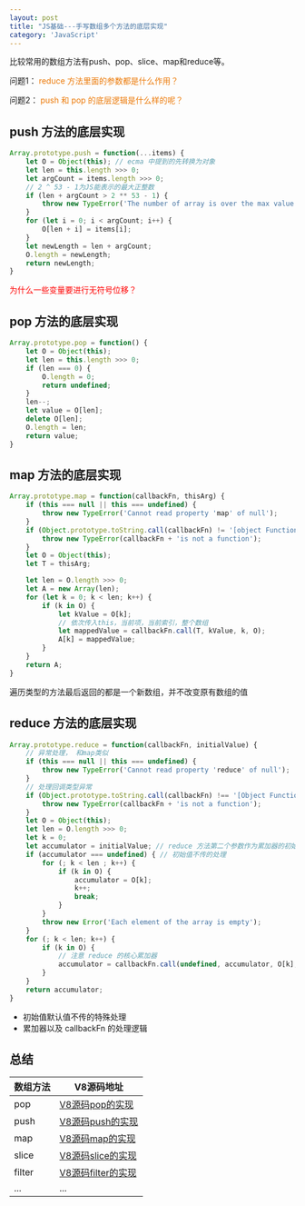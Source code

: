 ```yaml
---
layout: post
title: "JS基础---手写数组多个方法的底层实现"
category: 'JavaScript'
---
```


比较常用的数组方法有push、pop、slice、map和reduce等。

问题1：
<font style="color: #ec7907;">reduce 方法里面的参数都是什么作用？</font>

问题2：
<font style="color: #ec7907;">push 和 pop 的底层逻辑是什么样的呢？</font>

## push 方法的底层实现

```javascript
Array.prototype.push = function(...items) {
    let O = Object(this); // ecma 中提到的先转换为对象
    let len = this.length >>> 0;
    let argCount = items.length >>> 0;
    // 2 ^ 53 - 1为JS能表示的最大正整数
    if (len + argCount > 2 ** 53 - 1) {
        throw new TypeError('The number of array is over the max value')
    }
    for (let i = 0; i < argCount; i++) {
        O[len + i] = items[i];
    }
    let newLength = len + argCount;
    O.length = newLength;
    return newLength;
}
```

<font style="color: red">为什么一些变量要进行无符号位移？</font>

## pop 方法的底层实现

```javascript
Array.prototype.pop = function() {
    let O = Object(this);
    let len = this.length >>> 0;
    if (len === 0) {
        O.length = 0;
        return undefined;
    }
    len--;
    let value = O[len];
    delete O[len];
    O.length = len;
    return value;
}
```

## map 方法的底层实现

```javascript
Array.prototype.map = function(callbackFn, thisArg) {
    if (this === null || this === undefined) {
        throw new TypeError('Cannot read property 'map' of null');
    }
    if (Object.prototype.toString.call(callbackFn) != '[object Function]') {
        throw new TypeError(callbackFn + 'is not a function');
    }
    let O = Object(this);
    let T = thisArg;

    let len = O.length >>> 0;
    let A = new Array(len);
    for (let k = 0; k < len; k++) {
        if (k in O) {
            let kValue = O[k];
            // 依次传入this，当前项，当前索引，整个数组
            let mappedValue = callbackFn.call(T, kValue, k, O);
            A[k] = mappedValue;
        }
    }
    return A;
}
```

遍历类型的方法最后返回的都是一个新数组，并不改变原有数组的值

## reduce 方法的底层实现

```javascript
Array.prototype.reduce = function(callbackFn, initialValue) {
    // 异常处理， 和map类似
    if (this === null || this === undefined) {
        throw new TypeError('Cannot read property 'reduce' of null');
    }
    // 处理回调类型异常
    if (Object.prototype.toString.call(callbackFn) !== '[Object Function]') {
        throw new TypeError(callbackFn + 'is not a function');
    }
    let O = Object(this);
    let len = O.length >>> 0;
    let k = 0;
    let accumulator = initialValue; // reduce 方法第二个参数作为累加器的初始值
    if (accumulator === undefined) { // 初始值不传的处理
        for (; k < len ; k++) {
            if (k in O) {
                accumulator = O[k];
                k++;
                break;
            }
        }
        throw new Error('Each element of the array is empty');
    }
    for (; k < len; k++) {
        if (k in O) {
            // 注意 reduce 的核心累加器
            accumulator = callbackFn.call(undefined, accumulator, O[k], O);
        }
    }
    return accumulator;
}
```

* 初始值默认值不传的特殊处理
* 累加器以及 callbackFn 的处理逻辑

## 总结

数组方法|V8源码地址
---|---
pop|[V8源码pop的实现]()
push|[V8源码push的实现]()
map|[V8源码map的实现]()
slice|[V8源码slice的实现]()
filter|[V8源码filter的实现]()
...|...